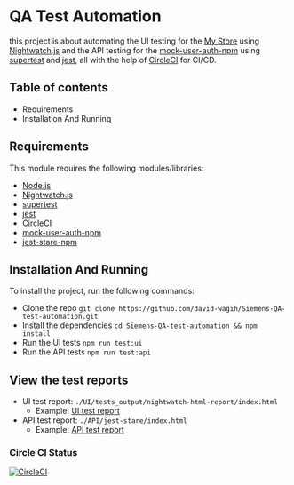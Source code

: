 # QA Test Automation

this project is about automating the UI testing for the [My Store](http://automationpractice.multiformis.com/index.php) using [Nightwatch.js](https://nightwatchjs.org/) and the API testing for the [mock-user-auth-npm](https://www.npmjs.com/package/mock-user-auth) using [supertest](https://www.npmjs.com/package/supertest) and [jest](https://jestjs.io/), all with the help of [CircleCI](https://circleci.com/) for CI/CD.

## Table of contents

- Requirements
- Installation And Running

## Requirements

This module requires the following modules/libraries:

- [Node.js](https://nodejs.org/en/)
- [Nightwatch.js](https://nightwatchjs.org/)
- [supertest](https://www.npmjs.com/package/supertest)
- [jest](https://jestjs.io/)
- [CircleCI](https://circleci.com/)
- [mock-user-auth-npm](https://www.npmjs.com/package/mock-user-auth)
- [jest-stare-npm](https://www.npmjs.com/package/jest-stare)

## Installation And Running

To install the project, run the following commands:

- Clone the repo `git clone https://github.com/david-wagih/Siemens-QA-test-automation.git`
- Install the dependencies `cd Siemens-QA-test-automation && npm install`
- Run the UI tests `npm run test:ui`
- Run the API tests `npm run test:api`

## View the test reports

- UI test report: `./UI/tests_output/nightwatch-html-report/index.html`
  - Example: [UI test report](./reports-examples/UI-Report.png)
- API test report: `./API/jest-stare/index.html`
  - Example: [API test report](./reports-examples/API-Report.png)

### Circle CI Status

[![CircleCI](https://circleci.com/gh/david-wagih/Siemens-QA-test-automation.svg?style=svg)](https://circleci.com/gh/david-wagih/Siemens-QA-test-automation)
